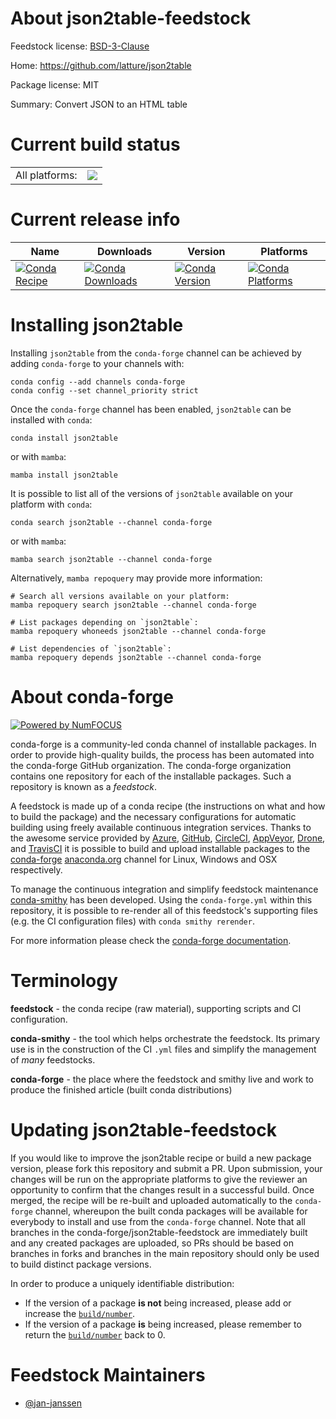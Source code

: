 About json2table-feedstock
==========================

Feedstock license: [BSD-3-Clause](https://github.com/conda-forge/json2table-feedstock/blob/main/LICENSE.txt)

Home: https://github.com/latture/json2table

Package license: MIT

Summary: Convert JSON to an HTML table

Current build status
====================


<table><tr><td>All platforms:</td>
    <td>
      <a href="https://dev.azure.com/conda-forge/feedstock-builds/_build/latest?definitionId=16693&branchName=main">
        <img src="https://dev.azure.com/conda-forge/feedstock-builds/_apis/build/status/json2table-feedstock?branchName=main">
      </a>
    </td>
  </tr>
</table>

Current release info
====================

| Name | Downloads | Version | Platforms |
| --- | --- | --- | --- |
| [![Conda Recipe](https://img.shields.io/badge/recipe-json2table-green.svg)](https://anaconda.org/conda-forge/json2table) | [![Conda Downloads](https://img.shields.io/conda/dn/conda-forge/json2table.svg)](https://anaconda.org/conda-forge/json2table) | [![Conda Version](https://img.shields.io/conda/vn/conda-forge/json2table.svg)](https://anaconda.org/conda-forge/json2table) | [![Conda Platforms](https://img.shields.io/conda/pn/conda-forge/json2table.svg)](https://anaconda.org/conda-forge/json2table) |

Installing json2table
=====================

Installing `json2table` from the `conda-forge` channel can be achieved by adding `conda-forge` to your channels with:

```
conda config --add channels conda-forge
conda config --set channel_priority strict
```

Once the `conda-forge` channel has been enabled, `json2table` can be installed with `conda`:

```
conda install json2table
```

or with `mamba`:

```
mamba install json2table
```

It is possible to list all of the versions of `json2table` available on your platform with `conda`:

```
conda search json2table --channel conda-forge
```

or with `mamba`:

```
mamba search json2table --channel conda-forge
```

Alternatively, `mamba repoquery` may provide more information:

```
# Search all versions available on your platform:
mamba repoquery search json2table --channel conda-forge

# List packages depending on `json2table`:
mamba repoquery whoneeds json2table --channel conda-forge

# List dependencies of `json2table`:
mamba repoquery depends json2table --channel conda-forge
```


About conda-forge
=================

[![Powered by
NumFOCUS](https://img.shields.io/badge/powered%20by-NumFOCUS-orange.svg?style=flat&colorA=E1523D&colorB=007D8A)](https://numfocus.org)

conda-forge is a community-led conda channel of installable packages.
In order to provide high-quality builds, the process has been automated into the
conda-forge GitHub organization. The conda-forge organization contains one repository
for each of the installable packages. Such a repository is known as a *feedstock*.

A feedstock is made up of a conda recipe (the instructions on what and how to build
the package) and the necessary configurations for automatic building using freely
available continuous integration services. Thanks to the awesome service provided by
[Azure](https://azure.microsoft.com/en-us/services/devops/), [GitHub](https://github.com/),
[CircleCI](https://circleci.com/), [AppVeyor](https://www.appveyor.com/),
[Drone](https://cloud.drone.io/welcome), and [TravisCI](https://travis-ci.com/)
it is possible to build and upload installable packages to the
[conda-forge](https://anaconda.org/conda-forge) [anaconda.org](https://anaconda.org/)
channel for Linux, Windows and OSX respectively.

To manage the continuous integration and simplify feedstock maintenance
[conda-smithy](https://github.com/conda-forge/conda-smithy) has been developed.
Using the ``conda-forge.yml`` within this repository, it is possible to re-render all of
this feedstock's supporting files (e.g. the CI configuration files) with ``conda smithy rerender``.

For more information please check the [conda-forge documentation](https://conda-forge.org/docs/).

Terminology
===========

**feedstock** - the conda recipe (raw material), supporting scripts and CI configuration.

**conda-smithy** - the tool which helps orchestrate the feedstock.
                   Its primary use is in the construction of the CI ``.yml`` files
                   and simplify the management of *many* feedstocks.

**conda-forge** - the place where the feedstock and smithy live and work to
                  produce the finished article (built conda distributions)


Updating json2table-feedstock
=============================

If you would like to improve the json2table recipe or build a new
package version, please fork this repository and submit a PR. Upon submission,
your changes will be run on the appropriate platforms to give the reviewer an
opportunity to confirm that the changes result in a successful build. Once
merged, the recipe will be re-built and uploaded automatically to the
`conda-forge` channel, whereupon the built conda packages will be available for
everybody to install and use from the `conda-forge` channel.
Note that all branches in the conda-forge/json2table-feedstock are
immediately built and any created packages are uploaded, so PRs should be based
on branches in forks and branches in the main repository should only be used to
build distinct package versions.

In order to produce a uniquely identifiable distribution:
 * If the version of a package **is not** being increased, please add or increase
   the [``build/number``](https://docs.conda.io/projects/conda-build/en/latest/resources/define-metadata.html#build-number-and-string).
 * If the version of a package **is** being increased, please remember to return
   the [``build/number``](https://docs.conda.io/projects/conda-build/en/latest/resources/define-metadata.html#build-number-and-string)
   back to 0.

Feedstock Maintainers
=====================

* [@jan-janssen](https://github.com/jan-janssen/)

